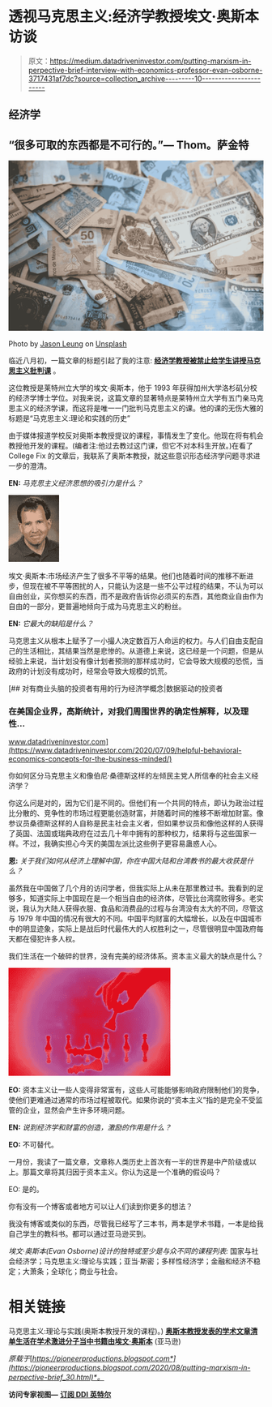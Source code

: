 # 透视马克思主义:经济学教授埃文·奥斯本访谈

> 原文：<https://medium.datadriveninvestor.com/putting-marxism-in-perpective-brief-interview-with-economics-professor-evan-osborne-3717431af7dc?source=collection_archive---------10----------------------->

## 经济学

## “很多可取的东西都是不可行的。”— Thom。萨金特

![](img/08f1e857390dd87631b150d5d70aadf2.png)

Photo by [Jason Leung](https://unsplash.com/@ninjason?utm_source=unsplash&utm_medium=referral&utm_content=creditCopyText) on [Unsplash](https://unsplash.com/s/photos/money?utm_source=unsplash&utm_medium=referral&utm_content=creditCopyText)

临近八月初，一篇文章的标题引起了我的注意: [**经济学教授被禁止给学生讲授马克思主义批判课**](https://www.thecollegefix.com/economics-professor-barred-from-teaching-class-critical-of-marxism-to-student-body/?fbclid=IwAR3Mp-4AHXg-z-sUztDG98Bnxg3rEtQbw3F4U3qUnl-disxgs9p5qk4yozc) 。

这位教授是莱特州立大学的埃文·奥斯本，他于 1993 年获得加州大学洛杉矶分校的经济学博士学位。对我来说，这篇文章的显著特点是莱特州立大学有五门亲马克思主义的经济学课，而这将是唯一一门批判马克思主义的课。他的课的无伤大雅的标题是“马克思主义:理论和实践的历史”

由于媒体报道学校反对奥斯本教授提议的课程，事情发生了变化。他现在将有机会教授他开发的课程。(编者注:他过去教过这门课，但它不对本科生开放。)在看了 College Fix 的文章后，我联系了奥斯本教授，就这些意识形态经济学问题寻求进一步的澄清。

**EN:** *马克思主义经济思想的吸引力是什么？*

![](img/0dff2ccb7179388dc3f811712b409c69.png)

埃文·奥斯本:市场经济产生了很多不平等的结果。他们也随着时间的推移不断进步，但现在被不平等困扰的人，只能认为这是一些不公平过程的结果，不认为可以自由创业，买你想买的东西，而不是政府告诉你必须买的东西，其他商业自由作为自由的一部分，更普遍地倾向于成为马克思主义的粉丝。

**EN:** *它最大的缺陷是什么？*

马克思主义从根本上赋予了一小撮人决定数百万人命运的权力。与人们自由支配自己的生活相比，其结果当然是悲惨的。从道德上来说，这已经是一个问题，但是从经验上来说，当计划没有像计划者预测的那样成功时，它会导致大规模的恐慌，当政府的计划没有成功时，经常会导致大规模的饥荒。

[](https://www.datadriveninvestor.com/2020/07/09/helpful-behavioral-economics-concepts-for-the-business-minded/) [## 对有商业头脑的投资者有用的行为经济学概念|数据驱动的投资者

### 在美国企业界，高斯统计，对我们周围世界的确定性解释，以及理性…

www.datadriveninvestor.com](https://www.datadriveninvestor.com/2020/07/09/helpful-behavioral-economics-concepts-for-the-business-minded/) 

你如何区分马克思主义和像伯尼·桑德斯这样的左倾民主党人所信奉的社会主义经济学？

你这么问是对的，因为它们是不同的。但他们有一个共同的特点，即认为政治过程比分散的、竞争性的市场过程更能创造财富，并随着时间的推移不断增加财富。像参议员桑德斯这样的人自称是民主社会主义者，但如果参议员和像他这样的人获得了英国、法国或瑞典政府在过去几十年中拥有的那种权力，结果将与这些国家一样。不过，我确实担心今天的美国左派比这些例子更容易蛊惑人心。

**恩:** *关于我们如何从经济上理解中国，你在中国大陆和台湾教书的最大收获是什么？*

虽然我在中国做了几个月的访问学者，但我实际上从未在那里教过书。我看到的足够多，知道实际上中国现在是一个相当自由的经济体，尽管比台湾腐败得多。老实说，我认为大陆人获得衣服、食品和消费品的过程与台湾没有太大的不同，尽管这与 1979 年中国的情况有很大的不同。中国平均财富的大幅增长，以及在中国城市中的明显迹象，实际上是战后时代最伟大的人权胜利之一，尽管很明显中国政府每天都在侵犯许多人权。

我们生活在一个破碎的世界，没有完美的经济体系。资本主义最大的缺点是什么？

![](img/c3483816d4a10ce1383e18b478115f49.png)

**EO:** 资本主义让一些人变得非常富有，这些人可能能够影响政府限制他们的竞争，使他们更难通过通常的市场过程被取代。如果你说的“资本主义”指的是完全不受监管的企业，显然会产生许多环境问题。

**EN:** *说到经济学和财富的创造，激励的作用是什么？*

**EO:** 不可替代。

一月份，我读了一篇文章，文章称人类历史上首次有一半的世界是中产阶级或以上。那篇文章将其归因于资本主义。你认为这是一个准确的假设吗？

EO: 是的。

你有没有一个博客或者地方可以让人们读到你更多的想法？

我没有博客或类似的东西，尽管我已经写了三本书，两本是学术书籍，一本是给我自己学生的教科书。都可以通过亚马逊买到。

*埃文·奥斯本(Evan Osborne)设计的独特或至少是与众不同的课程列表:*
国家与社会经济学；马克思主义:理论与实践；亚当·斯密；多样性经济学；金融和经济不稳定；大萧条；全球化；商业与社会。

# **相关链接**

马克思主义:理论与实践(奥斯本教授开发的课程)。)
[**奥斯本教授发表的学术文章清单**](https://scholar.google.com/citations?user=wlnWeBcAAAAJ#)[**生活在学术激进分子当中**](https://www.jamesgmartin.center/2019/03/life-among-the-academic-radicals/)[**书籍由埃文·奥斯本**](https://www.amazon.com/s?k=Evan+Osborne&i=stripbooks&ref=nb_sb_noss_2) (亚马逊)

*原载于*[*https://pioneerproductions.blogspot.com*](https://pioneerproductions.blogspot.com/2020/08/putting-marxism-in-perpective-brief_30.html)*。*

**访问专家视图—** [**订阅 DDI 英特尔**](https://datadriveninvestor.com/ddi-intel)